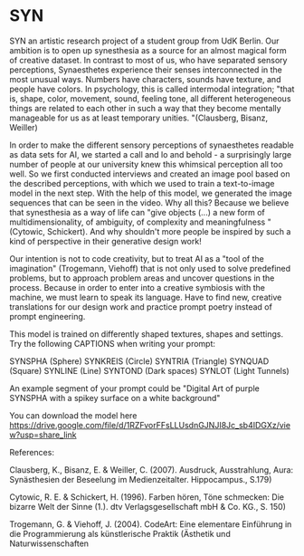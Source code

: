 # SYN
SYN an  artistic research project of a student group from UdK Berlin. Our ambition is to open up synesthesia as a source for an almost magical form of creative dataset. In contrast to most of us, who have separated sensory perceptions, Synaesthetes experience their senses interconnected in the most unusual ways. Numbers have characters, sounds have texture, and people have colors. In psychology, this is called intermodal integration; "that is, shape, color, movement, sound, feeling tone, all different heterogeneous things are related to each other in such a way that they become mentally manageable for us as at least temporary unities. "(Clausberg, Bisanz, Weiller)  
 
In order to make the different sensory perceptions of synaesthetes readable as data sets for AI, we started a call and lo and behold - a surprisingly large number of people at our university knew this whimsical perception all too well. So we first conducted interviews and created an image pool based on the described perceptions, with which we used to train a text-to-image model in the next step. With the help of this model, we generated the image sequences that can be seen in the video. Why all this? Because we believe that synesthesia as a way of life can "give objects (...) a new form of multidimensionality, of ambiguity, of complexity and meaningfulness " (Cytowic, Schickert). And why shouldn't more people be inspired by such a kind of perspective in their generative design work! 
 
Our intention is not to code creativity, but to treat AI as a "tool of the imagination" (Trogemann, Viehoff) that is not only used to solve predefined problems, but to approach problem areas and uncover questions in the process. Because in order to enter into a creative symbiosis with the machine, we must learn to speak its language. Have to find new, creative translations for our design work and practice prompt poetry instead of prompt engineering.

This model is trained on differently shaped textures, shapes and settings. Try the following CAPTIONS when writing your prompt:

SYNSPHA (Sphere)
SYNKREIS (Circle)
SYNTRIA (Triangle) 
SYNQUAD (Square)
SYNLINE (Line)
SYNTOND (Dark spaces)
SYNLOT  (Light Tunnels)

An example segment of your prompt could be "Digital Art of purple SYNSPHA with a spikey surface on a white background"

You can download the model here https://drive.google.com/file/d/1RZFvorFFsLLUsdnGJNJI8Jc_sb4IDGXz/view?usp=share_link 

References: 

Clausberg, K., Bisanz, E. & Weiller, C. (2007). Ausdruck, Ausstrahlung, Aura: Synästhesien der Beseelung im Medienzeitalter. Hippocampus., S.179)

Cytowic, R. E. & Schickert, H. (1996). Farben hören, Töne schmecken: Die bizarre Welt der Sinne (1.). dtv Verlagsgesellschaft mbH & Co. KG., S. 150)

Trogemann, G. & Viehoff, J. (2004). CodeArt: Eine elementare Einführung in die Programmierung als künstlerische Praktik (Ästhetik und Naturwissenschaften 
